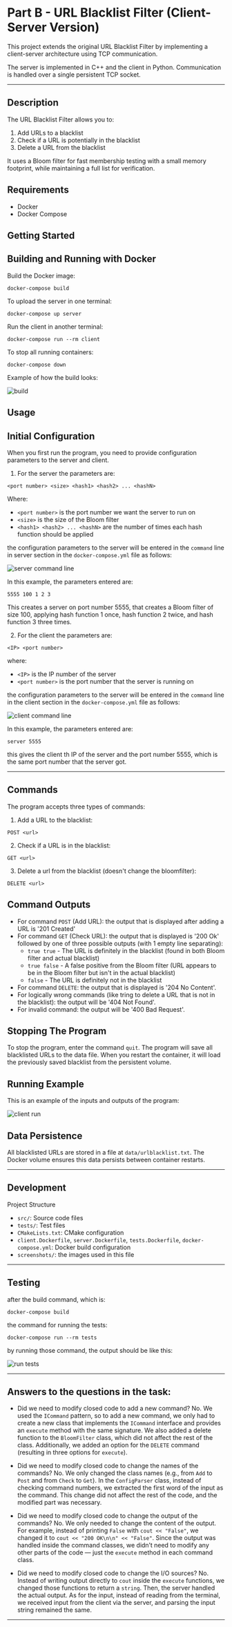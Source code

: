 # Part B - URL Blacklist Filter (Client-Server Version)
This project extends the original URL Blacklist Filter by implementing a client-server architecture using TCP communication.

The server is implemented in C++ and the client in Python. Communication is handled over a single persistent TCP socket.

---

## Description
The URL Blacklist Filter allows you to:

1. Add URLs to a blacklist
2. Check if a URL is potentially in the blacklist
3. Delete a URL from the blacklist

It uses a Bloom filter for fast membership testing with a small memory footprint, while maintaining a full list for verification.

## Requirements

- Docker
- Docker Compose

## Getting Started
## Building and Running with Docker

Build the Docker image:
```
docker-compose build
```

To upload the server in one terminal:
```
docker-compose up server
```

Run the client in another terminal:
```
docker-compose run --rm client
```

To stop all running containers:
```
docker-compose down
```
Example of how the build looks:

![build](screenshots/build.png)

## Usage
## Initial Configuration
When you first run the program, you need to provide configuration parameters to the server and client.
1. For the server the parameters are:
```
<port number> <size> <hash1> <hash2> ... <hashN>
```
Where:

- `<port number>` is the port number we want the server to run on
- `<size>` is the size of the Bloom filter
- `<hash1> <hash2> ... <hashN>` are the number of times each hash function should be applied

the configuration parameters to the server will be entered in the `command` line in server section in the `docker-compose.yml` file as follows:

![server command line](screenshots/server_command.png)

In this example, the parameters entered are:
```
5555 100 1 2 3
```
This creates a server on port number 5555, that creates a Bloom filter of size 100, applying hash function 1 once, hash function 2 twice, and hash function 3 three times.

2. For the client the parameters are:
```
<IP> <port number> 
```
where:

- `<IP>` is the IP number of the server
- `<port number>` is the port number that the server is running on

the configuration parameters to the server will be entered in the `command` line in the client section in the `docker-compose.yml` file as follows:

![client command line](screenshots/client_command.png)

In this example, the parameters entered are:
```
server 5555
```
this gives the client th IP of the server and the port number 5555, which is the same port number that the server got.

---

## Commands
The program accepts three types of commands:

1. Add a URL to the blacklist:
```
POST <url>
```

2. Check if a URL is in the blacklist:
```
GET <url>
```

3. Delete a url from the blacklist (doesn't change the bloomfilter):
```
DELETE <url>
```

## Command Outputs

- For command `POST` (Add URL): the output that is displayed after adding a URL is '201 Created'
- For command `GET` (Check URL): the output that is displayed is '200 Ok' followed by one of three possible outputs (with 1 empty line separating):
  - `true true` - The URL is definitely in the blacklist (found in both Bloom filter and actual blacklist)
  - `true false` - A false positive from the Bloom filter (URL appears to be in the Bloom filter but isn't in the actual blacklist)
  - `false` - The URL is definitely not in the blacklist
- For command `DELETE`: the output that is displayed is '204 No Content'.
- For logically wrong commands (like tring to delete a URL that is not in the blacklist): the output will be '404 Not Found'.
- For invalid command: the output will be '400 Bad Request'.

## Stopping The Program
To stop the program, enter the command `quit`.
The program will save all blacklisted URLs to the data file. When you restart the container, it will load the previously saved blacklist from the persistent volume.

## Running Example
This is an example of the inputs and outputs of the program:

![client run](screenshots/running_client.png)


## Data Persistence
All blacklisted URLs are stored in a file at `data/urlblacklist.txt`. The Docker volume ensures this data persists between container restarts.

---

## Development
Project Structure

- `src/`: Source code files
- `tests/`: Test files
- `CMakeLists.txt`: CMake configuration
- `client.Dockerfile`, `server.Dockerfile`, `tests.Dockerfile`, `docker-compose.yml`: Docker build configuration
- `screenshots/`: the images used in this file

---

## Testing
after the build command, which is:
```
docker-compose build
```

the command for running the tests:
```
docker-compose run --rm tests
```

by running those command, the output should be like this:

![run tests](screenshots/running_tests.png)

---

## Answers to the questions in the task:
- Did we need to modify closed code to add a new command?
No. We used the `ICommand` pattern, so to add a new command, we only had to create a new class that implements the `ICommand` interface and provides an `execute` method with the same signature.
We also added a delete function to the `BloomFilter` class, which did not affect the rest of the class. Additionally, we added an option for the `DELETE` command (resulting in three options for `execute`).

- Did we need to modify closed code to change the names of the commands?
No. We only changed the class names (e.g., from `Add` to `Post` and from `Check` to `Get`). In the `ConfigParser` class, instead of checking command numbers, we extracted the first word of the input as the command. This change did not affect the rest of the code, and the modified part was necessary.

- Did we need to modify closed code to change the output of the commands?
No. We only needed to change the content of the output. For example, instead of printing `False` with `cout << "False"`, we changed it to `cout << "200 OK\n\n" << "False"`.
Since the output was handled inside the command classes, we didn’t need to modify any other parts of the code — just the `execute` method in each command class.

- Did we need to modify closed code to change the I/O sources?
No. Instead of writing output directly to `cout` inside the `execute` functions, we changed those functions to return a `string`. Then, the server handled the actual output.
As for the input, instead of reading from the terminal, we received input from the client via the server, and parsing the input string remained the same.

---